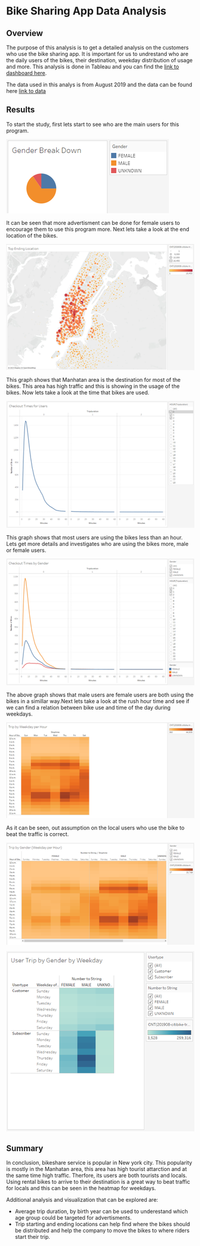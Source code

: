 # Bike Sharing App Data Analysis

## Overview
The purpose of this analysis is to get a detailed analysis on the customers who use the bike sharing app. It is important for us to undrestand who are the daily users of the bikes, their destination, weekday distribution of usage and more. This analysis is done in Tableau and you can find the [link to dashboard here](https://public.tableau.com/app/profile/roza7019/viz/challenge1_16795182396430/NYCBikeShareing?publish=yes "link to dashboard").

The data used in this analys is from August 2019 and the data can be found here [link to data](https://citibikenyc.com/system-data "link to data")


## Results
To start the study, first lets start to see who are the main users for this program.

![Gender Break Down](Images/Gender_Break_Down.PNG)

It can be seen that more advertisment can be done for female users to encourage them to use this program more. Next lets take a look at the end location of the bikes.

![Top Ending Location](Images/Top_Ending_Location.PNG)

This graph shows that Manhatan area is the destination for most of the bikes. This area has high traffic and this is showing in the usage of the bikes. Now lets take a look at the time that bikes are used.

![Checkout Times for user](Images/Checkout_Times_for_users.PNG)

This graph shows that most users are using the bikes less than an hour. Lets get more details and investigates who are using the bikes more, male or female users.

![Checkout times by Gender](Images/Checkout_times_by_Gender.PNG)

The above graph shows that male users are female users are both using the bikes in a simillar way.Next lets take a look at the rush hour time and see if we can find a relation between bike use and time of the day during weekdays.

![Trip by Weekday per Hour](Images/Trip_by_Weekday_per_Hour.PNG)

As it can be seen, out assumption on the local users who use the bike to beat the traffic is correct.

![Trip by gender](Images/Trip_by_gender.PNG)

![User Trip by Gender by Weekday](Images/User_Trip_by_Gender_by_Weekday.PNG)



## Summary

In conclusion, bikeshare service is popular in New york city. This popularity is mostly in the Manhatan area, this area has high tourist attarction and at the same time high traffic. Therfore, its users are both tourists and locals. Using rental bikes to arrive to their destination is a great way to beat traffic for locals and this can be seen in the heatmap for weekdays.

Additional analysis and visualization that can be explored are:

  - Average trip duration, by birth year can be used to underestand which age group could be targeted for advertisments.
  - Trip starting and ending locations can help find where the bikes should be distributed and help the company to move the bikes to where riders start their trip.



